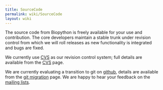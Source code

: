 ```yaml
---
title: SourceCode
permalink: wiki/SourceCode
layout: wiki
---
```


The source code from Biopython is freely available for your use and
contribution. The core developers maintain a stable trunk under revision
control from which we will roll releases as new functionality is
integrated and bugs are fixed.

We currently use [CVS](CVS "wikilink") as our revision control system;
full details are available from the [CVS](CVS "wikilink") page.

We are currently evaluating a transition to git on
[github](http://www.github.com), details are available from the [git
migration](GitMigration "wikilink") page. We are happy to hear your
feedback on the [ mailing lists](Mailing_lists "wikilink").
